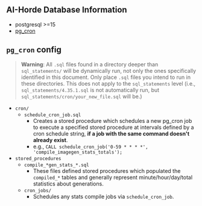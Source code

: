 ## AI-Horde Database Information

- postgresql >=15
- [pg_cron](https://github.com/citusdata/pg_cron)


## `pg_cron` config

> **Warning**: All `.sql` files found in a directory deeper than `sql_statements/` will be dynamically run, not only the ones specifically identified in this document. Only place `.sql` files you intend to run in these directories. This does not apply to the `sql_statements` level (i.e., `sql_statements/4.35.1.sql` is not automatically run, but `sql_statements/cron/your_new_file.sql` will be.)

- `cron/`
    - `schedule_cron_job.sql`
      - Creates a stored procedure which schedules a new pg_cron job to execute a specified stored procedure at intervals defined by a cron schedule string, **if a job with the same command doesn't already exist**.
      - e.g., `CALL schedule_cron_job('0-59 * * * *', 'compile_imagegen_stats_totals');`
- `stored_procedures`
  - `compile_*gen_stats_*.sql`
    - These files defined stored procedures which populated the `compiled_*` tables and generally represent minute/hour/day/total statistics about generations.
  - `cron_jobs/`
    - Schedules any stats compile jobs via `schedule_cron_job`. 